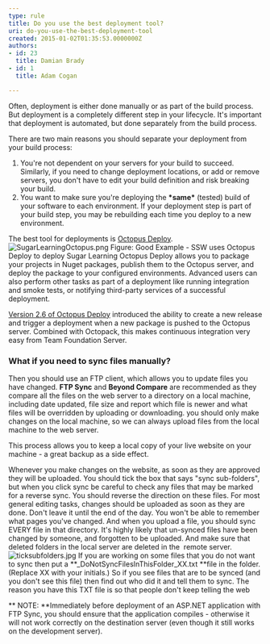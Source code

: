```yaml
---
type: rule
title: Do you use the best deployment tool?
uri: do-you-use-the-best-deployment-tool
created: 2015-01-02T01:35:53.0000000Z
authors:
- id: 23
  title: Damian Brady
- id: 1
  title: Adam Cogan

---
```


 Often, deployment is either done manually or as part of the build process. But deployment is a completely different step in your lifecycle. It's important that deployment is automated, but done separately from the build process.
 
There are two main reasons you should separate your deployment from your build process:

1. You're not dependent on your servers for your build to succeed. Similarly, if you need to change deployment locations, or add or remove servers, you don't have to edit your build definition and risk breaking your build.
2. You want to make sure you're deploying the **\*same\*** (tested) build of your software to each environment. If your deployment step is part of your build step, you may be rebuilding each time you deploy to a new environment.


The best tool for deployments is [Octopus Deploy](https&#58;//octopus.com/).
 ![SugarLearningOctopus.png](/PublishingImages/SugarLearningOctopus.png)  Figure: Good Example - SSW uses Octopus Deploy to deploy Sugar Learning
Octopus Deploy allows you to package your projects in Nuget packages, publish them to the Octopus server, and deploy the package to your configured environments. Advanced users can also perform other tasks as part of a deployment like running integration and smoke tests, or notifying third-party services of a successful deployment.

[Version 2.6 of Octopus Deploy](https&#58;//octopus.com/blog/2.6) introduced the ability to create a new release and trigger a deployment when a new package is pushed to the Octopus server. Combined with Octopack, this makes continuous integration very easy from Team Foundation Server.

### What if you need to sync files manually?


Then you should use an FTP client, which allows you to update files you have changed. **FTP Sync** and **Beyond Compare** are recommended as they compare all the files on the web server to a directory on a local machine, including date updated, file size and report which file is newer and what files will be overridden by uploading or downloading. you should only make changes on the local machine, so we can always upload files from the local machine to the web server.

This process allows you to keep a local copy of your live website on your machine - a great backup as a side effect.

Whenever you make changes on the website, as soon as they are approved they will be uploaded. You should tick the box that says "sync sub-folders", but when you click sync be careful to check any files that may be marked for a reverse sync. You should reverse the direction on these files. For most general editing tasks, changes should be uploaded as soon as they are done. Don't leave it until the end of the day. You won't be able to remember what pages you've changed. And when you upload a file, you should sync EVERY file in that directory. It's highly likely that un-synced files have been changed by someone, and forgotten to be uploaded. And make sure that deleted folders in the local server are deleted in the  remote server.
 ![ticksubfolders.jpg](/PublishingImages/ticksubfolders.jpg) 
If you are working on some files that you do not want to sync then put a **\_DoNotSyncFilesInThisFolder\_XX.txt **file in the folder. (Replace XX with your initials.) So if you see files that are to be synced (and you don't see this file) then find out who did it and tell them to sync. The reason you have this TXT file is so that people don't keep telling the web

** NOTE: **Immediately before deployment of an ASP.NET application with FTP Sync, you should ensure that the application compiles - otherwise it will not work correctly on the destination server (even though it still works on the development server).


